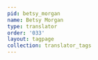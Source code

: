 ```yaml
---
pid: betsy_morgan
name: Betsy Morgan
type: translator
order: '033'
layout: tagpage
collection: translator_tags
---
```

